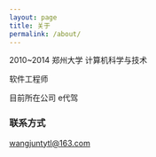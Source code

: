 ```yaml
---
layout: page
title: 关于
permalink: /about/
---
```

2010~2014 郑州大学 计算机科学与技术

软件工程师 

目前所在公司 e代驾

### 联系方式

[wangjuntytl@163.com](mailto:wangjuntytl@163.com)  